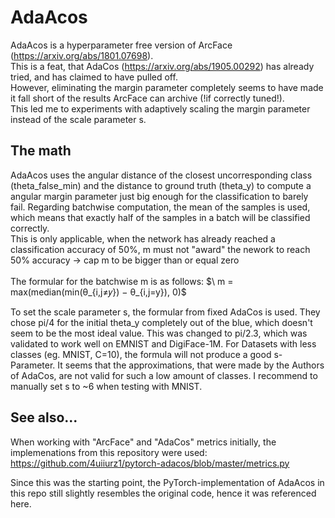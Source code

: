 # AdaAcos
AdaAcos is a hyperparameter free version of ArcFace (https://arxiv.org/abs/1801.07698).<br>
This is a feat, that AdaCos (https://arxiv.org/abs/1905.00292) has already tried, and has claimed to have pulled off.<br>
However, eliminating the margin parameter completely seems to have made it fall short of the results  ArcFace can archive (!if correctly tuned!).<br>
This led me to experiments with adaptively scaling the margin parameter instead of the scale parameter s.
## The math
AdaAcos uses the angular distance of the closest uncorresponding class (theta_false_min) and the distance to ground truth (theta_y)
to compute a angular margin parameter just big enough for the classification to barely fail.
Regarding batchwise computation, the mean of the samples is used, which means that exactly half of the samples in a batch will be classified correctly.<br>
This is only applicable, when the network has already reached a classification accuracy of 50%, m must not "award" the nework to reach 50% accuracy -> cap m to be bigger than or equal zero<br><br>
The formular for the batchwise m is as follows: $\ m = max(median(min(θ_{i,j≠𝑦}) − θ_{i,j=y}), 0)\$<br>

To set the scale parameter s, the formular from fixed AdaCos is used. 
They chose pi/4 for the initial theta_y completely out of the blue, which doesn't seem to be the most ideal value.
This was changed to pi/2.3, which was validated to work well on EMNIST and DigiFace-1M. 
For Datasets with less classes (eg. MNIST, C=10), the formula will not produce a good s-Parameter.
It seems that the approximations, that were made by the Authors of AdaCos, are not valid for such a low amount of classes.
I recommend to manually set s to ~6 when testing with MNIST.

## See also...
When working with  "ArcFace" and "AdaCos" metrics initially, the implemenations from this repository were used:
https://github.com/4uiiurz1/pytorch-adacos/blob/master/metrics.py

Since this was the starting point, the PyTorch-implementation of AdaAcos in this repo still slightly resembles the original code, hence it was referenced here.
